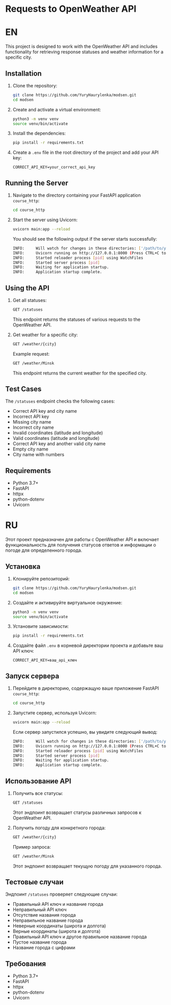 # Requests to OpenWeather API


# EN

This project is designed to work with the OpenWeather API and includes functionality for retrieving response statuses and weather information for a specific city.

## Installation

1. Clone the repository:
    ```sh
    git clone https://github.com/YuryHaurylenka/modsen.git
    cd modsen
    ```

2. Create and activate a virtual environment:
    ```sh
    python3 -m venv venv
    source venv/bin/activate
    ```

3. Install the dependencies:
    ```sh
    pip install -r requirements.txt
    ```

4. Create a `.env` file in the root directory of the project and add your API key:
    ```env
    CORRECT_API_KEY=your_correct_api_key
    ```

## Running the Server

1. Navigate to the directory containing your FastAPI application `course_http`:
    ```sh
    cd course_http
    ```

2. Start the server using Uvicorn:
    ```sh
    uvicorn main:app --reload
    ```

    You should see the following output if the server starts successfully:
    ```sh
    INFO:     Will watch for changes in these directories: ['/path/to/your/project']
    INFO:     Uvicorn running on http://127.0.0.1:8000 (Press CTRL+C to quit)
    INFO:     Started reloader process [pid] using WatchFiles
    INFO:     Started server process [pid]
    INFO:     Waiting for application startup.
    INFO:     Application startup complete.
    ```

## Using the API

1. Get all statuses:
    ```sh
    GET /statuses
    ```

    This endpoint returns the statuses of various requests to the OpenWeather API.

2. Get weather for a specific city:
    ```sh
    GET /weather/{city}
    ```

    Example request:
    ```sh
    GET /weather/Minsk
    ```

    This endpoint returns the current weather for the specified city.

## Test Cases

The `/statuses` endpoint checks the following cases:

- Correct API key and city name
- Incorrect API key
- Missing city name
- Incorrect city name
- Invalid coordinates (latitude and longitude)
- Valid coordinates (latitude and longitude)
- Correct API key and another valid city name
- Empty city name
- City name with numbers

## Requirements

- Python 3.7+
- FastAPI
- httpx
- python-dotenv
- Uvicorn


# RU

Этот проект предназначен для работы с OpenWeather API и включает функциональность для получения статусов ответов и информации о погоде для определенного города.

## Установка

1. Клонируйте репозиторий:
    ```sh
    git clone https://github.com/YuryHaurylenka/modsen.git
    cd modsen
    ```

2. Создайте и активируйте виртуальное окружение:
    ```sh
    python3 -m venv venv
    source venv/bin/activate
    ```

3. Установите зависимости:
    ```sh
    pip install -r requirements.txt
    ```

4. Создайте файл `.env` в корневой директории проекта и добавьте ваш API ключ:
    ```env
    CORRECT_API_KEY=ваш_api_ключ
    ```

## Запуск сервера

1. Перейдите в директорию, содержащую ваше приложение FastAPI `course_http`:
    ```sh
    cd course_http
    ```

2. Запустите сервер, используя Uvicorn:
    ```sh
    uvicorn main:app --reload
    ```

    Если сервер запустился успешно, вы увидите следующий вывод:
    ```sh
    INFO:     Will watch for changes in these directories: ['/path/to/your/project']
    INFO:     Uvicorn running on http://127.0.0.1:8000 (Press CTRL+C to quit)
    INFO:     Started reloader process [pid] using WatchFiles
    INFO:     Started server process [pid]
    INFO:     Waiting for application startup.
    INFO:     Application startup complete.
    ```

## Использование API

1. Получить все статусы:
    ```sh
    GET /statuses
    ```

    Этот эндпоинт возвращает статусы различных запросов к OpenWeather API.

2. Получить погоду для конкретного города:
    ```sh
    GET /weather/{city}
    ```

    Пример запроса:
    ```sh
    GET /weather/Minsk
    ```

    Этот эндпоинт возвращает текущую погоду для указанного города.

## Тестовые случаи

Эндпоинт `/statuses` проверяет следующие случаи:

- Правильный API ключ и название города
- Неправильный API ключ
- Отсутствие названия города
- Неправильное название города
- Неверные координаты (широта и долгота)
- Верные координаты (широта и долгота)
- Правильный API ключ и другое правильное название города
- Пустое название города
- Название города с цифрами

## Требования

- Python 3.7+
- FastAPI
- httpx
- python-dotenv
- Uvicorn

